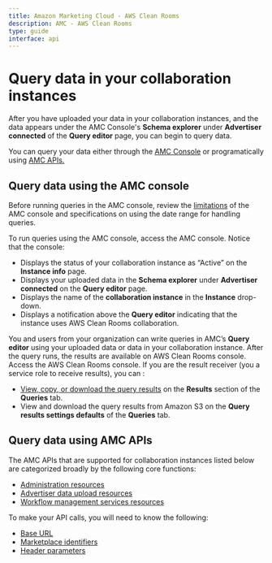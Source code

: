 ```yaml
---
title: Amazon Marketing Cloud - AWS Clean Rooms
description: AMC - AWS Clean Rooms
type: guide
interface: api
---
```

# Query data in your collaboration instances

After you have uploaded your data in your collaboration instances, and the data appears under the AMC Console's **Schema explorer** under **Advertiser connected** of the **Query editor** page, you can begin to query data.

You can query your data either through the [AMC Console](#query-data-using-the-amc-console) or programatically using [AMC APIs.](#query-data-using-amc-apis)

## Query data using the AMC console

Before running queries in the AMC console, review the [limitations](guides/amazon-marketing-cloud/acr/limitations) of the AMC console and specifications on using the date range for handling queries.

To run queries using the AMC console, access the AMC console. Notice that the console:

- Displays the status of your collaboration instance as “Active” on the **Instance info** page.
- Displays your uploaded data in the **Schema explorer** under **Advertiser connected** on the **Query editor** page.
- Displays the name of the **collaboration instance** in the **Instance** drop-down.
- Displays a notification above the **Query editor** indicating that the instance uses AWS Clean Rooms collaboration.

You and users from your organization can write queries in AMC’s **Query editor** using your uploaded data or data in your collaboration instance.
After the query runs, the results are available on AWS Clean Rooms console.
Access the AWS Clean Rooms console.
If you are the result receiver (you a service role to receive results), you can :

- [View, copy, or download the query results](https://docs.aws.amazon.com/clean-rooms/latest/userguide/receive-query-results.html) on the **Results** section of the **Queries** tab.
- View and download the query results from Amazon S3 on the **Query results settings defaults** of the **Queries** tab.

## Query data using AMC APIs

The AMC APIs that are supported for collaboration instances listed below are categorized broadly by the following core functions:

- [Administration resources](amc-administration)
- [Advertiser data upload resources](amc-advertiser-data-upload)
- [Workflow management services resources](amc-reporting)

To make your API calls, you will need to know the following:

- [Base URL](guides/amazon-marketing-cloud/get-started/make-your-first-call#ads-api-base-urls)
- [Marketplace identifiers](guides/amazon-marketing-cloud/get-started/make-your-first-call#marketplace)
- [Header parameters](guides/amazon-marketing-cloud/get-started/make-your-first-call#header-parameters)
